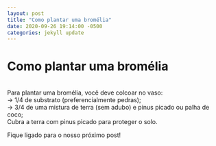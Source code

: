 ```yaml
---
layout: post
title: "Como plantar uma bromélia"
date: 2020-09-26 19:14:00 -0500
categories: jekyll update
---
```

# Como plantar uma bromélia
<br>
Para plantar uma bromélia, você deve colcoar no vaso:<br>
    -> 1/4 de substrato (preferencialmente pedras);<br>
    -> 3/4 de uma mistura de terra (sem adubo) e pinus picado ou palha de coco;<br>
Cubra a terra com pinus picado para proteger o solo.<br>

Fique ligado para o nosso próximo post!